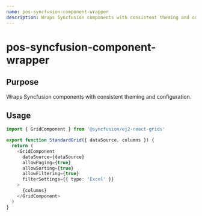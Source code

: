 ```yaml
---
name: pos-syncfusion-component-wrapper
description: Wraps Syncfusion components with consistent theming and configuration.
---
```


# pos-syncfusion-component-wrapper

## Purpose
Wraps Syncfusion components with consistent theming and configuration.

## Usage
```typescript
import { GridComponent } from '@syncfusion/ej2-react-grids'

export function StandardGrid({ dataSource, columns }) {
  return (
    <GridComponent
      dataSource={dataSource}
      allowPaging={true}
      allowSorting={true}
      allowFiltering={true}
      filterSettings={{ type: 'Excel' }}
    >
      {columns}
    </GridComponent>
  )
}
```
